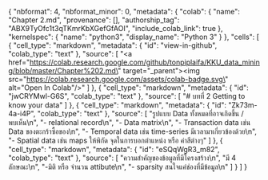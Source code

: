 {
  "nbformat": 4,
  "nbformat_minor": 0,
  "metadata": {
    "colab": {
      "name": "Chapter 2.md",
      "provenance": [],
      "authorship_tag": "ABX9TyOfc1t3qTKmrKbXGefGfAOI",
      "include_colab_link": true
    },
    "kernelspec": {
      "name": "python3",
      "display_name": "Python 3"
    }
  },
  "cells": [
    {
      "cell_type": "markdown",
      "metadata": {
        "id": "view-in-github",
        "colab_type": "text"
      },
      "source": [
        "<a href=\"https://colab.research.google.com/github/tonpiplaifa/KKU_data_mining/blob/master/Chapter%202.md\" target=\"_parent\"><img src=\"https://colab.research.google.com/assets/colab-badge.svg\" alt=\"Open In Colab\"/></a>"
      ]
    },
    {
      "cell_type": "markdown",
      "metadata": {
        "id": "jwCRYMwl-G6S",
        "colab_type": "text"
      },
      "source": [
        "# บทที่ 2 Getting to know your data"
      ]
    },
    {
      "cell_type": "markdown",
      "metadata": {
        "id": "Zk73m-4a-i4P",
        "colab_type": "text"
      },
      "source": [
        "รูปแบบ Data ทั้งหมดที่อาจเกิดขึ้น / พบเห็น\n",
        "- relational record\n",
        "- Data matrix\n",
        "- Transaction data เช่น Data ของตะกร้าซื้อของ\n",
        "- Temporal data เช่น time-series มีเวลามาเกี่ยวข้องด้วย\n",
        "- Spatial data เช่น maps ให้พิกัด จุดในการบอกตำแหน่ง หรือ ค่าสีต่างๆ"
      ]
    },
    {
      "cell_type": "markdown",
      "metadata": {
        "id": "eSQqWgR3_m82",
        "colab_type": "text"
      },
      "source": [
        "ความสำคัญของข้อมูลที่มีโครงสร้าง\n",
        "มี 4 ลักษณะ\n",
        "-มิติ หรือ จำนวน attibute\n",
        "- sparsity สนใจแค่ช่องที่มีข้อมูล\n"
      ]
    }
  ]
}